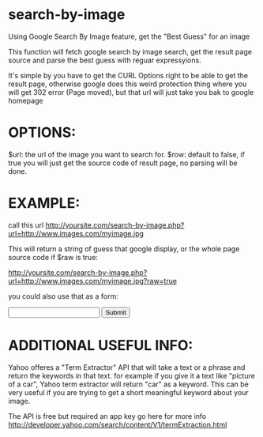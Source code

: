 search-by-image
===============

Using Google Search By Image feature, get the "Best Guess" for an image

This function will fetch google search by image search, get the result page source and parse the best guess with reguar expressyions.

It's simple by you have to get the CURL Options right to be able to get the result page, otherwise google does this weird protection thing where you will get 302 error (Page moved), but that url will just take you bak to google homepage



OPTIONS:
========

$url: the url of the image you want to search for.
$row: default to false, if true you will just get the source code of result page, no parsing will be done.

EXAMPLE:
========

call this url
http://yoursite.com/search-by-image.php?url=http://www.images.com/myimage.jpg

This will return a string of guess that google display, 
or the whole page source code if $raw is true:

http://yoursite.com/search-by-image.php?url=http://www.images.com/myimage.jpg?raw=true


you could also use that as a form:

<form action="http://yoursite.com/search-by-image.php" method="POST">
  <input type="text" name="url"/>
  <input type="submit" />
</form>


ADDITIONAL USEFUL INFO:
=======================
Yahoo offeres a "Term Extractor" API that will take a text or a phrase and return the keywords in that text. for example if you give it a text like "picture of a car", Yahoo term extractor will return "car" as a keyword.
This can be very useful if you are trying to get a short meaningful keyword about your image.

The API is free but required an app key go here for more info
http://developer.yahoo.com/search/content/V1/termExtraction.html
